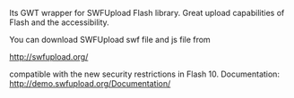 Its GWT wrapper for SWFUpload Flash library. Great upload capabilities of Flash and the accessibility.

You can download SWFUpload swf file and js file from

http://swfupload.org/

compatible with the new security restrictions in Flash 10.
Documentation:
http://demo.swfupload.org/Documentation/
